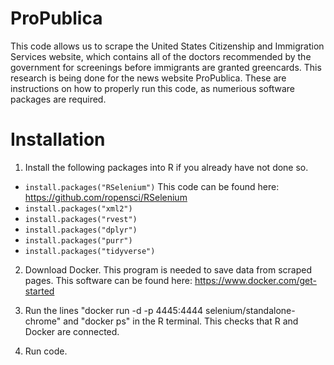 # ProPublica

This code allows us to scrape the United States Citizenship and Immigration Services website, which contains all of the doctors recommended by the government for screenings before immigrants are granted greencards. This research is being done for the news website ProPublica. These are instructions on how to properly run this code, as numerious software packages are required.

# Installation

1. Install the following packages into R if you already have not done so.

+ `install.packages("RSelenium")` This code can be found here: https://github.com/ropensci/RSelenium
+ `install.packages("xml2")`
+ `install.packages("rvest")`
+ `install.packages("dplyr")`
+ `install.packages("purr")`
+ `install.packages("tidyverse")`

2. Download Docker. This program is needed to save data from scraped pages. This software can be found here: https://www.docker.com/get-started

3. Run the lines "docker run -d -p 4445:4444 selenium/standalone-chrome" and "docker ps" in the R terminal. This checks that R and Docker are connected.

4. Run code.
